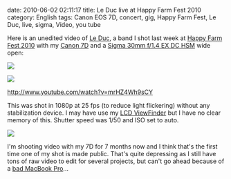 date: 2010-06-02 02:11:17
title: Le Duc live at Happy Farm Fest 2010
category: English
tags: Canon EOS 7D, concert, gig, Happy Farm Fest, Le Duc, live, sigma, Video, you tube

Here is an unedited video of [Le Duc](http://www.facebook.com/group.php?gid=20312134675), a band I shot last week at [Happy Farm Fest 2010](http://happyfarmfest.com) with my [Canon 7D](http://www.amazon.com/gp/product/B002NEGTTW/ref=as_li_tf_tl?ie=UTF8&tag=kevideld-20&linkCode=as2&camp=217145&creative=399381&creativeASIN=B002NEGTTW) and a [Sigma 30mm f/1.4 EX DC HSM](http://www.amazon.com/gp/product/B0007U0GZM/ref=as_li_tf_tl?ie=UTF8&tag=kevideld-20&linkCode=as2&camp=217145&creative=399381&creativeASIN=B0007U0GZM) wide open:

![](http://www.assoc-amazon.com/e/ir?t=kevideld-20&l=as2&o=1&a=B002NEGTTW&camp=217145&creative=399381)

![](http://www.assoc-amazon.com/e/ir?t=kevideld-20&l=as2&o=1&a=B0007U0GZM&camp=217145&creative=399381)

http://www.youtube.com/watch?v=mrHZ4Wh9sCY

This was shot in 1080p at 25 fps (to reduce light flickering) without any stabilization device. I may have use my [LCD ViewFinder](http://www.amazon.com/gp/product/B003A2BU5E/ref=as_li_tf_tl?ie=UTF8&tag=kevideld-20&linkCode=as2&camp=217145&creative=399381&creativeASIN=B003A2BU5E) but I have no clear memory of this. Shutter speed was 1/50 and ISO set to auto.

![](http://www.assoc-amazon.com/e/ir?t=kevideld-20&l=as2&o=1&a=B003A2BU5E&camp=217145&creative=399381)

I'm shooting video with my 7D for 7 months now and I think that's the first time one of my shot is made public. That's quite depressing as I still have tons of raw video to edit for several projects, but can't go ahead because of a [bad MacBook Pro](http://kevin.deldycke.com/2009/12/macosx-is-irritating/#comment-7158)...
